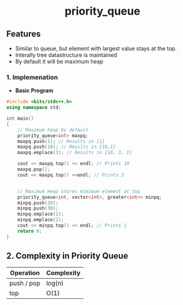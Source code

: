<h1 style="text-align:center;"> priority_queue</p>

## Features

- Similar to queue, but element with largest value stays at the top.
- Interally tree datastructure is maintained
- By default it will be maximum heap

### 1. Implemenation

- **Basic Program**

```cpp
#include <bits/stdc++.h>
using namespace std;

int main()
{
    // Maximum heap by default
    priority_queue<int> maxpq;
    maxpq.push(1); // Results in {1}
    maxpq.push(10); // Reuslts in {10,1}
    maxpq.emplace(3); // Results in {10, 3, 1}

    cout << maxpq.top() << endl; // Prints 10
    maxpq.pop();
    cout << maxpq.top() <<endl; // Prints 3


    // Maximum Heap stores mimimum element at top
    priority_queue<int, vector<int>, greater<int>> minpq;
    minpq.push(20);
    minpq.push(30);
    minpq.emplace(1);
    minpq.emplace(2);
    cout << minpq.top() << endl; // Prints 1
    return 0;
}
```

## 2. Complexity in Priority Queue

| Operation  | Complexity |
| ---------- | ---------- |
| push / pop | log(n)     |
| top        | O(1)       |
